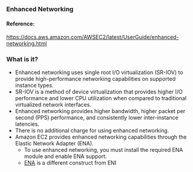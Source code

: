 ### Enhanced Networking 

#### Reference: 
https://docs.aws.amazon.com/AWSEC2/latest/UserGuide/enhanced-networking.html


### What is it? 
- Enhanced networking uses single root I/O virtualization (SR-IOV) to provide high-performance networking capabilities on supported instance types. 
- SR-IOV is a method of device virtualization that provides higher I/O performance and lower CPU utilization when compared to traditional virtualized network interfaces.
- Enhanced networking provides higher bandwidth, higher packet per second (PPS) performance, and consistently lower inter-instance latencies. 
- There is no additional charge for using enhanced networking.
- Amazon EC2 provides enhanced networking capabilities through the Elastic Network Adapter (ENA). 
  - To use enhanced networking, you must install the required ENA module and enable ENA support.
  - [ENA](https://docs.aws.amazon.com/AWSEC2/latest/UserGuide/enhanced-networking-ena.html) is a different construct from ENI


